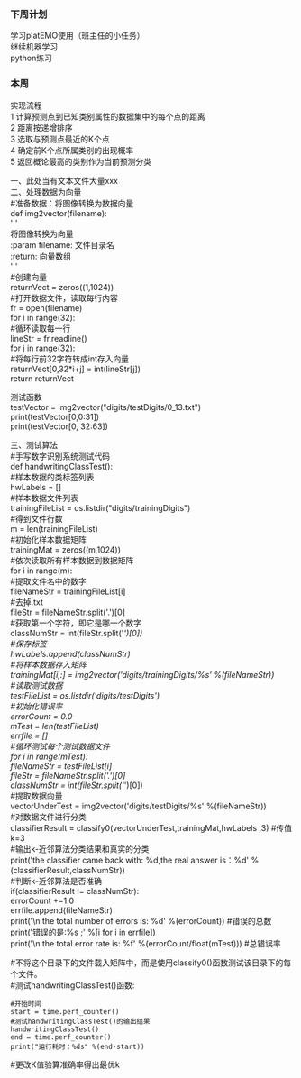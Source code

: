### 下周计划
学习platEMO使用（班主任的小任务）   
继续机器学习   
python练习   
### 本周

实现流程    
1 计算预测点到已知类别属性的数据集中的每个点的距离   
2 距离按递增排序   
3 选取与预测点最近的K个点   
4 确定前K个点所属类别的出现概率    
5 返回概论最高的类别作为当前预测分类    

一、此处当有文本文件大量xxx    
二、处理数据为向量    
#准备数据：将图像转换为数据向量    
def img2vector(filename):    
    '''   
    将图像转换为向量   
    :param filename: 文件目录名   
    :return: 向量数组   
    '''    
    #创建向量    
    returnVect = zeros((1,1024))    
    #打开数据文件，读取每行内容    
    fr = open(filename)    
    for i in range(32):    
        #循环读取每一行    
        lineStr = fr.readline()   
        for j in range(32):   
            #将每行前32字符转成int存入向量    
            returnVect[0,32*i+j] = int(lineStr[j])   
    return returnVect     


测试函数    
testVector = img2vector("digits/testDigits/0_13.txt")    
    print(testVector[0,0:31])    
    print(testVector[0, 32:63])    

三、测试算法    
#手写数字识别系统测试代码    
def handwritingClassTest():      
    #样本数据的类标签列表     
    hwLabels = []     
    #样本数据文件列表     
    trainingFileList = os.listdir("digits/trainingDigits")      
    #得到文件行数      
    m = len(trainingFileList)      
    #初始化样本数据矩阵     
    trainingMat = zeros((m,1024))     
    #依次读取所有样本数据到数据矩阵     
    for i in range(m):    
        #提取文件名中的数字      
        fileNameStr = trainingFileList[i]     
        #去掉.txt       
        fileStr = fileNameStr.split('.')[0]      
        #获取第一个字符，即它是哪一个数字            
        classNumStr = int(fileStr.split('_')[0])       
        #保存标签                        
        hwLabels.append(classNumStr)           
        #将样本数据存入矩阵                                                        
        trainingMat[i,:] = img2vector('digits/trainingDigits/%s' %(fileNameStr))            
    #读取测试数据                                      
    testFileList = os.listdir('digits/testDigits')             
    #初始化错误率                  
    errorCount = 0.0                
    mTest = len(testFileList)                          
    errfile = []                 
    #循环测试每个测试数据文件            
    for i in range(mTest):               
        fileNameStr = testFileList[i]               
        fileStr = fileNameStr.split('.')[0]              
        classNumStr = int(fileStr.split('_')[0])              
        #提取数据向量             
        vectorUnderTest = img2vector('digits/testDigits/%s' %(fileNameStr))        
        #对数据文件进行分类           
        classifierResult = classify0(vectorUnderTest,trainingMat,hwLabels ,3)    #传值k=3            
        #输出k-近邻算法分类结果和真实的分类        
        print('the classifier came back with: %d,the real answer is：%d' %(classifierResult,classNumStr))         
        #判断k-近邻算法是否准确               
        if(classifierResult != classNumStr):          
            errorCount +=1.0                 
            errfile.append(fileNameStr)               
    print('\n the total number of errors is: %d' %(errorCount))          #错误的总数          
    print('错误的是:%s ;' %[i for i in errfile])                                       
    print('\n the total error rate is: %f' %(errorCount/float(mTest)))   #总错误率        


#不将这个目录下的文件载入矩阵中，而是使用classify0()函数测试该目录下的每个文件。         
#测试handwritingClassTest()函数:          
                  
    #开始时间                    
    start = time.perf_counter()             
    #测试handwritingClassTest()的输出结果             
    handwritingClassTest()          
    end = time.perf_counter()               
    print("运行耗时：%ds" %(end-start))             
             
#更改K值验算准确率得出最优k           
    
